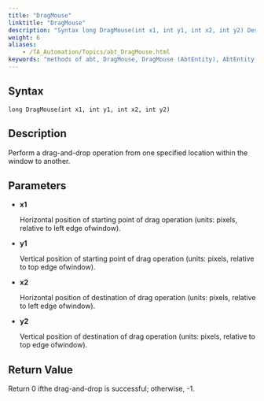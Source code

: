 ```yaml
--- 
title: "DragMouse"
linktitle: "DragMouse"
description: "Syntax long DragMouse(int x1, int y1, int x2, int y2) Description Perform a drag-and-drop operation from one specified location within the window to another. Parameters x1 Horizontal position of ..."
weight: 6
aliases: 
    - /TA_Automation/Topics/abt_DragMouse.html
keywords: "methods of abt, DragMouse, DragMouse (AbtEntity), AbtEntity, dragmouse, abtentity dragmouse, mouse drag, drag and drop in the same window"
---
```


## Syntax

`long DragMouse(int x1, int y1, int x2, int y2)`

## Description  

Perform a drag-and-drop operation from one specified location within the window to another.

## Parameters  

-   **x1**

    Horizontal position of starting point of drag operation \(units: pixels, relative to left edge ofwindow\).

-   **y1**

    Vertical position of starting point of drag operation \(units: pixels, relative to top edge ofwindow\).

-   **x2**

    Horizontal position of destination of drag operation \(units: pixels, relative to left edge ofwindow\).

-   **y2**

    Vertical position of destination of drag operation \(units: pixels, relative to top edge ofwindow\).


## Return Value

Return 0 ifthe drag-and-drop is successful; otherwise, -1.




